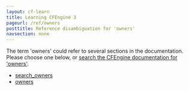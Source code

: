 ```yaml
---
layout: cf-learn
title: Learning CFEngine 3
pageurl: /ref/owners
posttitle: Reference disambiguation for 'owners'
navsection: none
---
```


The term 'owners' could refer to several sections in the documentation. Please choose one below, or
[search the CFEngine documentation for 'owners'](http://cfengine.com/docs/3.5/search.html?q=owners).

- [search_owners](http://cfengine.com/docs/3.5/reference-promise-types-files.html#search_owners)
- [owners](http://cfengine.com/docs/3.5/reference-promise-types-files.html#owners)
